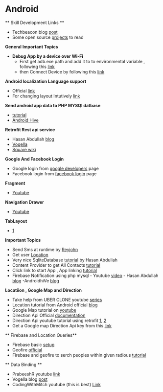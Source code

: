 # Android

** Skill Development Links **
  - Techbeacon blog [post](https://techbeacon.com/how-become-better-android-developer-30-bite-sized-pro-tips)
  - Some open source [projects](https://blog.aritraroy.in/20-awesome-open-source-android-apps-to-boost-your-development-skills-b62832cf0fa4) to read


**General Important Topics**
  - **Debug App by a device over Wi-Fi**
    - First get adb.exe path and add it to to environmental variable , following this [link](https://stackoverflow.com/questions/20564514/adb-is-not-recognized-as-an-internal-or-external-command-operable-program-or/20564601)
    - then Connect Device by following this [link](https://developer.android.com/studio/command-line/adb.html#wireless)


**Android localization Language support**
  - Official [link](https://developer.android.com/studio/write/translations-editor?utm_source=android-studio)
  - For changing layout Intutively [link](https://javapapers.com/android/android-app-with-multi-language-support/)

**Send android app data to PHP MYSQl datbase**
  - [tutorial](https://androidjson.com/android-php-send-data-mysql-database/)
  - [Android Hive](https://www.androidhive.info/2012/01/android-login-and-registration-with-php-mysql-and-sqlite/)

**Retrofit Rest api service**
 - Hasan Abdullah [blog](https://hellohasan.com/2016/12/03/android-retrofit-get-post-method/)
 - [Vogella](http://www.vogella.com/tutorials/Retrofit/article.html)
 - [Square wiki](https://github.com/square/retrofit/wiki/Retrofit-Tutorials)


**Google And Facebook Login**
  - Google login from [google developers](https://developers.google.com/identity/sign-in/android/start-integrating) page
  - Facebook login from [facebook login](https://developers.facebook.com/tools-and-support/) page

**Fragment**
 - [Youtube](https://www.youtube.com/watch?v=mcF28h9WiGQ)


 **Navigation Drawer**
  - [Youtube](https://www.youtube.com/watch?v=H4R-hz56oBA)


  **TabLayout**
   - [1](https://www.youtube.com/watch?v=zcnT-3F-9JA)


   **Important Topics**
   -  Send Sms at runtime by [Reyjohn](http://www.androidrey.com/run-time-permission-request-in-marshmallow/)  
   - Get user [Location](https://developer.android.com/training/location/retrieve-current.html)
   -  Very nice SqliteDatabase [tutorial](https://hellohasan.com/2017/11/15/android-sqlite-database-tutorial-introduction/) by Hasan Abdullah
   - Content Provider to get All Contacts [tutorial](https://www.youtube.com/watch?v=-4GgzqMVrYc&list=PLfuE3hOAeWhb7kirY4rBtTLVF73jEXwG4)
   - Click link to start App , App linking [tutorial](https://developer.android.com/studio/write/app-link-indexing.html)
   - Firebase Notification using php mysql
    - Youtube [video](https://www.youtube.com/watch?v=LiKCEa5_Cs8)
    - Hasan Abdullah [blog](https://hellohasan.com/2017/04/04/android-firebase-push-notification-php-backend/)
    -AndroidhiVe [blog](https://www.androidhive.info/2012/10/android-push-notifications-using-google-cloud-messaging-gcm-php-and-mysql/)



  **Locatiion , Google Map and Direction**
  - Take help from UBER CLONE youtube [series](https://www.youtube.com/watch?v=DvFPQBHfGzs&list=PLaoF-xhnnrRULoWAGjWJ79-BwD1mAMwB0)
  - Location tutorial from Android official [blog](https://developer.android.com/training/location/index.html)
  - Google Map tutorial on [youtube](https://www.youtube.com/watch?v=r7elRDUFJTU)
  - Direction Api Official [documentation](https://developers.google.com/maps/documentation/directions/intro)
  - Direction Api youtube tutorial using retrofit [1](https://developers.google.com/maps/documentation/directions/intro), [2](https://www.youtube.com/watch?v=mAotyuaOAb0&t=0s&index=4&list=PLvOs9sr6wdP86lncizf9SEfeUQZeGoiqB)
  - Get a Google map Direction Api key from this [link](https://developers.google.com/maps/documentation/directions/start)


  ** Firebase and Location Queries**

  - Firebase basic [setup](https://firebase.google.com/docs/database/android/start/)
  - Geofire [official](https://github.com/firebase/geofire)
  - Firebase and geofire to serch peoples within given radious [tutorial](https://www.youtube.com/watch?v=jvhD7-q45_w&list=PLaoF-xhnnrRULoWAGjWJ79-BwD1mAMwB0&index=8)


  ** Data Binding **
  - PrabeeshR youtube [link](https://www.youtube.com/watch?v=_luUjCPG-Pc)
  - Vogella blog [post](http://www.vogella.com/tutorials/AndroidDatabinding/article.html)
  - CodingWithMitch youtube (this is best) [Link](https://www.youtube.com/watch?v=v4XO_y3RErI)

